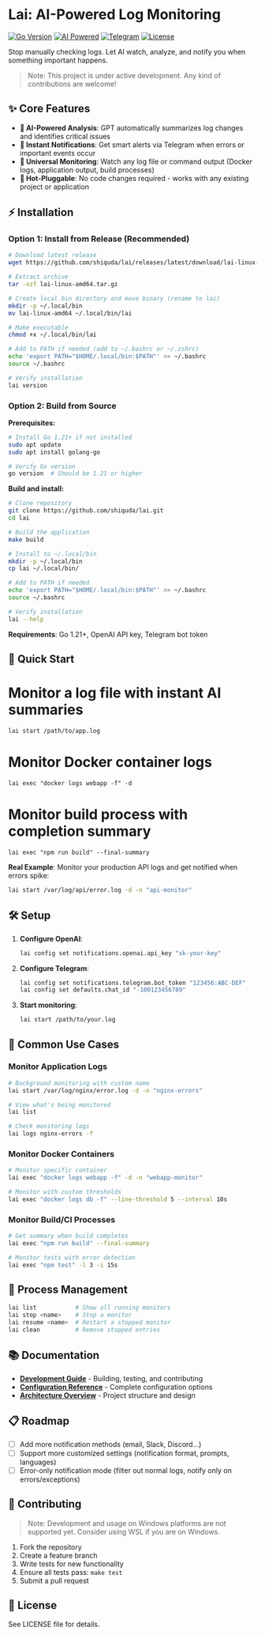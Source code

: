 # Lai: AI-Powered Log Monitoring

[![Go Version](https://img.shields.io/badge/Go-1.21+-blue.svg)](https://golang.org/doc/install)
[![AI Powered](https://img.shields.io/badge/AI-Powered-brightgreen.svg)]()
[![Telegram](https://img.shields.io/badge/Notifications-Telegram-blue.svg)](https://telegram.org/)
[![License](https://img.shields.io/badge/License-AGPL--3.0-yellow.svg)](LICENSE)

Stop manually checking logs. Let AI watch, analyze, and notify you when something important happens.

> Note: This project is under active development. Any kind of contributions are welcome!


## ✨ Core Features

- **🤖 AI-Powered Analysis**: GPT automatically summarizes log changes and identifies critical issues
- **📱 Instant Notifications**: Get smart alerts via Telegram when errors or important events occur
- **🔄 Universal Monitoring**: Watch any log file or command output (Docker logs, application output, build processes)
- **🔌 Hot-Pluggable**: No code changes required - works with any existing project or application

## ⚡ Installation

### Option 1: Install from Release (Recommended)

```bash
# Download latest release
wget https://github.com/shiquda/lai/releases/latest/download/lai-linux-amd64.tar.gz

# Extract archive
tar -xzf lai-linux-amd64.tar.gz

# Create local bin directory and move binary (rename to lai)
mkdir -p ~/.local/bin
mv lai-linux-amd64 ~/.local/bin/lai

# Make executable
chmod +x ~/.local/bin/lai

# Add to PATH if needed (add to ~/.bashrc or ~/.zshrc)
echo 'export PATH="$HOME/.local/bin:$PATH"' >> ~/.bashrc
source ~/.bashrc

# Verify installation
lai version
```

### Option 2: Build from Source

**Prerequisites:**
```bash
# Install Go 1.21+ if not installed
sudo apt update
sudo apt install golang-go

# Verify Go version
go version  # Should be 1.21 or higher
```

**Build and install:**
```bash
# Clone repository
git clone https://github.com/shiquda/lai.git
cd lai

# Build the application
make build

# Install to ~/.local/bin
mkdir -p ~/.local/bin
cp lai ~/.local/bin/

# Add to PATH if needed
echo 'export PATH="$HOME/.local/bin:$PATH"' >> ~/.bashrc
source ~/.bashrc

# Verify installation
lai --help
```

**Requirements**: Go 1.21+, OpenAI API key, Telegram bot token

## 🚀 Quick Start

# Monitor a log file with instant AI summaries

```
lai start /path/to/app.log
```

# Monitor Docker container logs
```
lai exec "docker logs webapp -f" -d
```

# Monitor build process with completion summary
```
lai exec "npm run build" --final-summary
```

**Real Example**: Monitor your production API logs and get notified when errors spike:
```bash
lai start /var/log/api/error.log -d -n "api-monitor"
```

## 🛠️ Setup

1. **Configure OpenAI**:
   ```bash
   lai config set notifications.openai.api_key "sk-your-key"
   ```

2. **Configure Telegram**:
   ```bash
   lai config set notifications.telegram.bot_token "123456:ABC-DEF"
   lai config set defaults.chat_id "-100123456789"
   ```

3. **Start monitoring**:
   ```bash
   lai start /path/to/your.log
   ```

## 📖 Common Use Cases

### Monitor Application Logs
```bash
# Background monitoring with custom name
lai start /var/log/nginx/error.log -d -n "nginx-errors"

# View what's being monitored
lai list

# Check monitoring logs
lai logs nginx-errors -f
```

### Monitor Docker Containers
```bash
# Monitor specific container
lai exec "docker logs webapp -f" -d -n "webapp-monitor"

# Monitor with custom thresholds
lai exec "docker logs db -f" --line-threshold 5 --interval 10s
```

### Monitor Build/CI Processes
```bash
# Get summary when build completes
lai exec "npm run build" --final-summary

# Monitor tests with error detection
lai exec "npm test" -l 3 -i 15s
```

## 🔧 Process Management

```bash
lai list           # Show all running monitors
lai stop <name>    # Stop a monitor
lai resume <name>  # Restart a stopped monitor
lai clean          # Remove stopped entries
```

## 📚 Documentation

- **[Development Guide](docs/DEVELOPMENT.md)** - Building, testing, and contributing
- **[Configuration Reference](docs/CONFIGURATION.md)** - Complete configuration options
- **[Architecture Overview](docs/ARCHITECTURE.md)** - Project structure and design

## 📋 Roadmap

- [ ] Add more notification methods (email, Slack, Discord...)
- [ ] Support more customized settings (notification format, prompts, languages)
- [ ] Error-only notification mode (filter out normal logs, notify only on errors/exceptions)

## 🤝 Contributing

> Note: Development and usage on Windows platforms are not supported yet. Consider using WSL if you are on Windows.

1. Fork the repository
2. Create a feature branch
3. Write tests for new functionality  
4. Ensure all tests pass: `make test`
5. Submit a pull request

## 📄 License

See LICENSE file for details.